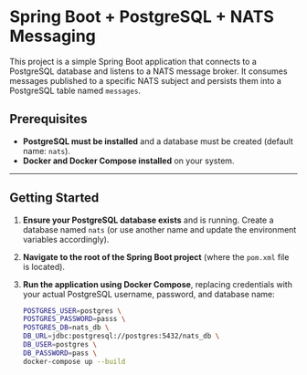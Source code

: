 # Spring Boot + PostgreSQL + NATS Messaging

This project is a simple Spring Boot application that connects to a PostgreSQL database and listens to a NATS message broker. It consumes messages published to a specific NATS subject and persists them into a PostgreSQL table named `messages`.

## Prerequisites

- **PostgreSQL must be installed** and a database must be created (default name: `nats`).
- **Docker and Docker Compose installed** on your system.

---

## Getting Started

1. **Ensure your PostgreSQL database exists** and is running. Create a database named `nats` (or use another name and update the environment variables accordingly).

2. **Navigate to the root of the Spring Boot project** (where the `pom.xml` file is located).

3. **Run the application using Docker Compose**, replacing credentials with your actual PostgreSQL username, password, and database name:

   ```bash
   POSTGRES_USER=postgres \
   POSTGRES_PASSWORD=passs \
   POSTGRES_DB=nats_db \
   DB_URL=jdbc:postgresql://postgres:5432/nats_db \
   DB_USER=postgres \
   DB_PASSWORD=pass \
   docker-compose up --build

